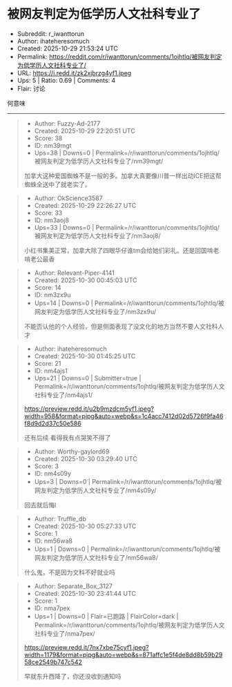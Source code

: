 # 被网友判定为低学历人文社科专业了

- Subreddit: r_iwanttorun
- Author: ihateheresomuch
- Created: 2025-10-29 21:53:24 UTC
- Permalink: https://reddit.com/r/iwanttorun/comments/1ojhtlq/被网友判定为低学历人文社科专业了/
- URL: https://i.redd.it/zk2xjbrzg4yf1.jpeg
- Ups: 5 | Ratio: 0.69 | Comments: 4
- Flair: 讨论


何意味


---

> - Author: Fuzzy-Ad-2177
> - Created: 2025-10-29 22:20:51 UTC
> - Score: 38
> - ID: nm39mgt
> - Ups=38 | Downs=0 | Permalink=/r/iwanttorun/comments/1ojhtlq/被网友判定为低学历人文社科专业了/nm39mgt/
>
> 加拿大这种爱国蜘蛛不是一般的多。加拿大真要像川普一样出动ICE把这帮蜘蛛全送中了就老实了。

> - Author: OkScience3587
> - Created: 2025-10-29 22:26:27 UTC
> - Score: 33
> - ID: nm3aoj8
> - Ups=33 | Downs=0 | Permalink=/r/iwanttorun/comments/1ojhtlq/被网友判定为低学历人文社科专业了/nm3aoj8/
>
> 小红书集美正常，加拿大除了四眼华仔谁tm会给她们彩礼。还是回国啃老啃老公最香

> - Author: Relevant-Piper-4141
> - Created: 2025-10-30 00:45:03 UTC
> - Score: 14
> - ID: nm3zx9u
> - Ups=14 | Downs=0 | Permalink=/r/iwanttorun/comments/1ojhtlq/被网友判定为低学历人文社科专业了/nm3zx9u/
>
> 不能否认他的个人经验，但是侧面表现了没文化的地方当然不要人文社科人才

> - Author: ihateheresomuch
> - Created: 2025-10-30 01:45:25 UTC
> - Score: 21
> - ID: nm4ajs1
> - Ups=21 | Downs=0 | Submitter=true | Permalink=/r/iwanttorun/comments/1ojhtlq/被网友判定为低学历人文社科专业了/nm4ajs1/
>
> https://preview.redd.it/u2b9mzdcm5yf1.jpeg?width=958&format=pjpg&auto=webp&s=1c4acc7412d02d5726f9fa46f8d9d2d37c50e586
> 
> 还有后续 看得我有点哭笑不得了

> - Author: Worthy-gaylord69
> - Created: 2025-10-30 03:29:40 UTC
> - Score: 3
> - ID: nm4s09y
> - Ups=3 | Downs=0 | Permalink=/r/iwanttorun/comments/1ojhtlq/被网友判定为低学历人文社科专业了/nm4s09y/
>
> 回去就后悔l

> - Author: Truffle_db
> - Created: 2025-10-30 05:27:33 UTC
> - Score: 1
> - ID: nm56wa8
> - Ups=1 | Downs=0 | Permalink=/r/iwanttorun/comments/1ojhtlq/被网友判定为低学历人文社科专业了/nm56wa8/
>
> 什么鬼，不是因为文科不好就业吗

> - Author: Separate_Box_3127
> - Created: 2025-10-30 23:41:44 UTC
> - Score: 1
> - ID: nma7pex
> - Ups=1 | Downs=0 | Flair=已跑路 | FlairColor=dark | Permalink=/r/iwanttorun/comments/1ojhtlq/被网友判定为低学历人文社科专业了/nma7pex/
>
> https://preview.redd.it/7nx7xbe75cyf1.jpeg?width=1179&format=pjpg&auto=webp&s=871affc1e5f4de8dd8b59b2958ce2549b747c542
> 
> 早就东升西降了，你还没收到通知吗
